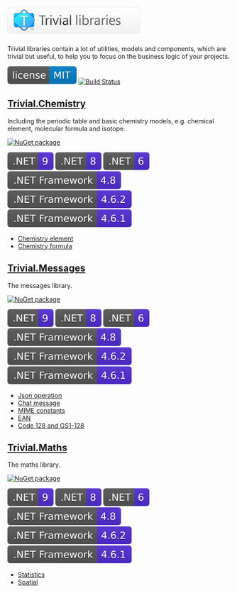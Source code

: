 # ![Trivial libraries](./docs/assets/wordmark.png)

Trivial libraries contain a lot of utilities, models and components, which are trivial but useful, to help you to focus on the business logic of your projects.

[![MIT licensed](./docs/assets/badge_lisence_MIT.svg)](https://github.com/nuscien/trivial/blob/master/LICENSE)
[![Build Status](https://dev.azure.com/nuscien/trivial/_apis/build/status/nuscien.trivial?branchName=main)](https://dev.azure.com/nuscien/trivial/_build/latest?definitionId=1&branchName=main)

## [Trivial.Chemistry](./Chemistry)

Including the periodic table and basic chemistry models, e.g. chemical element, molecular formula and isotope.

[![NuGet package](https://img.shields.io/nuget/dt/Trivial.Chemistry?label=nuget+downloads)](https://www.nuget.org/packages/Trivial.Chemistry)

![.NET 9](./docs/assets/badge_NET_9.svg)
![.NET 8](./docs/assets/badge_NET_8.svg)
![.NET 6](./docs/assets/badge_NET_6.svg)
![.NET Framework 4.8](./docs/assets/badge_NET_Fx_4_8.svg)
![.NET Framework 4.6.2](./docs/assets/badge_NET_Fx_4_6_2.svg)
![.NET Framework 4.6.1](./docs/assets/badge_NET_Fx_4_6_1.svg)

- [Chemistry element](./docs/chemistry/element)
- [Chemistry formula](./docs/chemistry/formula)

## [Trivial.Messages](./Messages)

The messages library.

[![NuGet package](https://img.shields.io/nuget/dt/Trivial.Messages?label=nuget+downloads)](https://www.nuget.org/packages/Trivial.Messages)

![.NET 9](./docs/assets/badge_NET_9.svg)
![.NET 8](./docs/assets/badge_NET_8.svg)
![.NET 6](./docs/assets/badge_NET_6.svg)
![.NET Framework 4.8](./docs/assets/badge_NET_Fx_4_8.svg)
![.NET Framework 4.6.2](./docs/assets/badge_NET_Fx_4_6_2.svg)
![.NET Framework 4.6.1](./docs/assets/badge_NET_Fx_4_6_1.svg)

- [Json operation](./docs/tasks/json)
- [Chat message](./docs/tasks/chat)
- [MIME constants](./docs/web/mime)
- [EAN](./docs/data/ean)
- [Code 128 and GS1-128](./docs/data/code128)


## [Trivial.Maths](./Maths)

The maths library.

[![NuGet package](https://img.shields.io/nuget/dt/Trivial.Maths?label=nuget+downloads)](https://www.nuget.org/packages/Trivial.Maths)

![.NET 9](./docs/assets/badge_NET_9.svg)
![.NET 8](./docs/assets/badge_NET_8.svg)
![.NET 6](./docs/assets/badge_NET_6.svg)
![.NET Framework 4.8](./docs/assets/badge_NET_Fx_4_8.svg)
![.NET Framework 4.6.2](./docs/assets/badge_NET_Fx_4_6_2.svg)
![.NET Framework 4.6.1](./docs/assets/badge_NET_Fx_4_6_1.svg)

- [Statistics](./docs/maths/statistics)
- [Spatial](./docs/maths/spatial)
